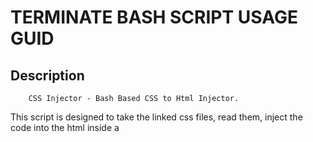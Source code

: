 # TERMINATE BASH SCRIPT USAGE GUID

## Description
		CSS Injector - Bash Based CSS to Html Injector.

This script is designed to take the linked css files, read them, inject the code into the html inside a <style> tag. The goal behind this command is to load the css inside your html, in order to minimize the http requests on the template rendering (gain more performance and space).


## Setup
	
	git clone <this repo url>
	--
	cd css-injector
	--
	cp ./css-injector /usr/bin/css-injector
	--
	// OPTIONAL
	which css-injector

The expected output of the last command is "/usr/bin/css-injector"

##### Note 
Now you can run the css-injector command anywhere in your machine.



## Benefits of css-inejector
1. Easy to use.	
2. Less http requests.
3. Less files to store, more space to gain.	
4. Very Modular.


## Usage
 
	css-injector  <file.html>

##### Note
The file.html should be in the pwd directory alongside the css file that it is linking to. 
 
Exemples
	css-inejector index.html 

## License
MIT.





